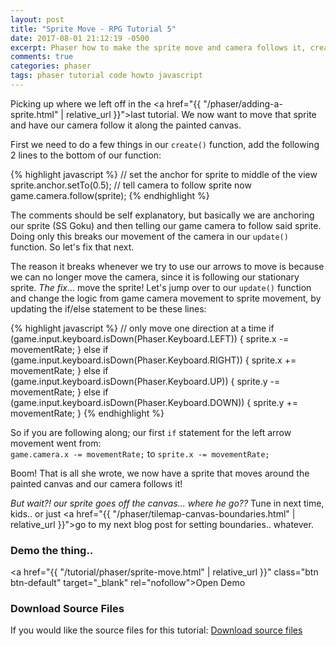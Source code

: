 ```yaml
---
layout: post
title: "Sprite Move - RPG Tutorial 5"
date: 2017-08-01 21:12:19 -0500
excerpt: Phaser how to make the sprite move and camera follows it, creating a RPG Tutorial 5
comments: true
categories: phaser
tags: phaser tutorial code howto javascript
---
```


Picking up where we left off in the <a href="{{ "/phaser/adding-a-sprite.html" | relative_url }}">last tutorial</a>. We now want to move that sprite and have our camera follow it along the painted canvas.

First we need to do a few things in our `create()` function, add the following 2 lines to the bottom of our function:

{% highlight javascript %}
// set the anchor for sprite to middle of the view
sprite.anchor.setTo(0.5);
// tell camera to follow sprite now
game.camera.follow(sprite);
{% endhighlight %}

The comments should be self explanatory, but basically we are anchoring our sprite (SS Goku) and then telling our game camera to follow said sprite. Doing only this breaks our movement of the camera in our `update()` function. So let's fix that next.

The reason it breaks whenever we try to use our arrows to move is because we can no longer move the camera, since it is following our stationary sprite. *The fix*... move the sprite! Let's jump over to our `update()` function and change the logic from game camera movement to sprite movement, by updating the if/else statement to be these lines:

{% highlight javascript %}
// only move one direction at a time
if (game.input.keyboard.isDown(Phaser.Keyboard.LEFT)) {
  sprite.x -= movementRate;
} else if (game.input.keyboard.isDown(Phaser.Keyboard.RIGHT)) {
  sprite.x += movementRate;
} else if (game.input.keyboard.isDown(Phaser.Keyboard.UP)) {
  sprite.y -= movementRate;
} else if (game.input.keyboard.isDown(Phaser.Keyboard.DOWN)) {
  sprite.y += movementRate;
}
{% endhighlight %}

So if you are following along; our first `if` statement for the left arrow movement went from:  
`game.camera.x -= movementRate;` to `sprite.x -= movementRate;`

Boom! That is all she wrote, we now have a sprite that moves around the painted canvas and our camera follows it!

*But wait?! our sprite goes off the canvas... where he go??* Tune in next time, kids.. or just <a href="{{ "/phaser/tilemap-canvas-boundaries.html" | relative_url }}">go to my next blog post</a> for setting boundaries.. whatever.

### Demo the thing..
<a href="{{ "/tutorial/phaser/sprite-move.html" | relative_url }}" class="btn btn-default" target="_blank" rel="nofollow">Open Demo</a>  

### Download Source Files
If you would like the source files for this tutorial: <a href="/assets/downloads/phaser/sprite-move-tutorial_blog.calebnance.com.zip" class="btn btn-default" download>Download source files</a>
